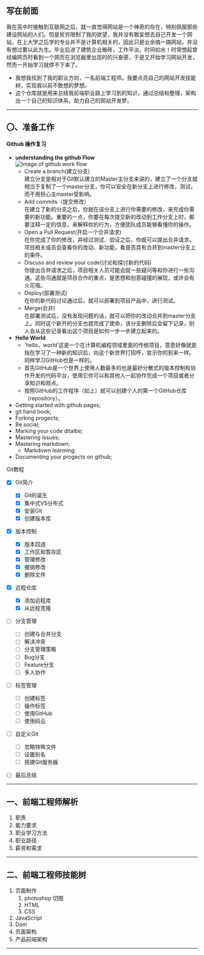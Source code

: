 ## 写在前面
我在高中时接触到互联网之后，就一直觉得网站是一个神奇的存在，特别佩服那些建设网站的人们。但是贫穷限制了我的欲望，我并没有敢妄想去自己开发一个网站。在上大学之后学的专业并不是计算机相关的，因此只是业余搞一搞网站，并没有想过要以此为生。毕业后进了建筑企业搬砖，工作平淡，时间如水！时常想起曾经编网页时看到一个网页在浏览器里出现时的兴奋感，于是又开始学习网站开发，然而一开始学习就停不下来了。
- 我想我找到了我的职业方向，一名前端工程师。我要点亮自己的网站开发技能树，实现我以前不敢想的梦想。
- 这个仓库就是用来总结我前端职业路上学习到的知识，通过总结和整理，架构出一个自己的知识体系，助力自己的网站开发梦。
***
## 〇、准备工作

#### Github 操作复习
* **understanding the github Flow**  
	![Image of github work flow]() 
	* Create a branch(建立分支)  
	建立分支是相对于Git默认建立的Master主分支来讲的，建立了一个分支就相当于复制了一个master分支，你可以安全在新分支上进行修改，测试，而不用担心主master受影响。
	* Add commits（提交修改）  
	在建立了新的分支之后，你就在该分支上进行你需要的修改，来完成你需要的新功能。重要的一点，你要在每次提交新的改动到工作分支上时，都要注释一定的信息，来解释你的行为，方便团队成员能够看懂你的操作。
	* Open a Pull Request(开启一个合并请求)  
	在你完成了你的修改，并经过测试、验证之后，你就可以提出合并请求。项目相关成员会查看你的改动、新功能，看是否具有合并到master分支上的条件。
	* Discuss and review your code(讨论和探讨新的代码)  
	你提出合并请求之后，项目相关人员可能会就一些疑问等和你进行一些沟通。这些沟通就是项目合作的重点，是思想和创意碰撞的展现，或许会有火花哦。
	* Deploy(部署测试)  
	在你的新代码讨论通过后，就可以部署到项目产品中，进行测试。
	* Merge(合并)  
	在部署测试后，没有发现问题的话，就可以把你的改动合并到master分支上。同时这个新开的分支也就完成了使命，该分支删除后会留下记录，别人会从这些记录看出这个项目是如何一步一步建立起来的。
* **Hello World** 
	* ‘hello，world’这是一个在计算机编程领域里面的传统项目，意思好像就是指在学习了一种新的知识后，向这个新世界打招呼，宣示你的到来一样。同样学习GitHub也是一样的。
	* 首先GitHub是一个世界上使用人数最多的也是最好分散式的版本控制和协作开发的代码平台，使用它你可以和其他人一起协作完成一个项目或者分享知识和观点。
	* 按照GitHub的工作程序（如上）就可以创建个人的第一个GitHub仓库（repository）。
* Getting started with github pages;
* git hand book;
* Forking progects;
* Be social;
* Marking your code ditalbe;
* Mastering issues;
* Mastering markdown;
	* Markdown learming;
* Documenting your progects on github;

Git教程
- [x] Git简介
	- [x] Git的诞生
	- [x] 集中式VS分布式
	- [x] 安装Git
	- [x] 创建版本库
- [x] 版本控制
	- [x] 版本回退
	- [x] 工作区和暂存区
	- [x] 管理修改
	- [x] 撤销修改
	- [x] 删除文件
- [x] 远程仓库
	- [x] 添加远程库
	- [x] 从远程克隆
- [ ] 分支管理
	- [ ] 创建与合并分支
	- [ ] 解决冲突
	- [ ] 分支管理策略
	- [ ] Bug分支
	- [ ] Feature分支
	- [ ] 多人协作
- [ ] 标签管理
	- [ ] 创建标签
	- [ ] 操作标签
	- [ ] 使用GitHub
	- [ ] 使用码云
- [ ] 自定义Git
	- [ ] 忽略特殊文件
	- [ ] 设置别名
	- [ ] 搭建Git服务器
- [ ] 最后总结


***
## 一、前端工程师解析
1. 职责
1. 能力要求
1. 职业学习方法
1. 职业路径
1. 薪资和需求
***
## 二、前端工程师技能树
1. 页面制作
	1. photoshop 切图
	1. HTML
	1. CSS
1. JavaScript
1. Dom
1. 页面架构
1. 产品前端架构
***